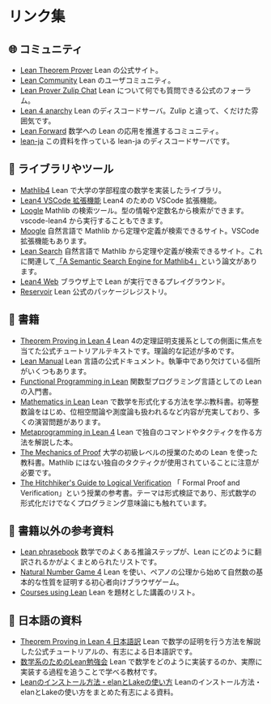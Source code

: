 # リンク集

## 🌐 コミュニティ

* [Lean Theorem Prover](https://leanprover.github.io/) Lean の公式サイト。
* [Lean Community](https://leanprover-community.github.io/) Lean のユーザコミュニティ。
* [Lean Prover Zulip Chat](https://leanprover.zulipchat.com/) Lean について何でも質問できる公式のフォーラム。
* [Lean 4 anarchy](https://discord.com/invite/WZ9bs9UCvx) Lean のディスコードサーバ。Zulip と違って、くだけた雰囲気です。
* [Lean Forward](https://lean-forward.github.io/) 数学への Lean の応用を推進するコミュニティ。
* [lean-ja](https://discord.gg/p32ZfnVawh) この資料を作っている lean-ja のディスコードサーバです。

## 🧰 ライブラリやツール

* [Mathlib4](https://github.com/leanprover-community/mathlib4) Lean で大学の学部程度の数学を実装したライブラリ。
* [Lean4 VSCode 拡張機能](https://github.com/leanprover/vscode-lean4) Lean4 のための VSCode 拡張機能。
* [Loogle](https://loogle.lean-lang.org/) Mathlib の検索ツール。型の情報や定数名から検索ができます。vscode-lean4 から実行することもできます。
* [Moogle](https://www.moogle.ai/) 自然言語で Mathlib から定理や定義が検索できるサイト。VSCode 拡張機能もあります。
* [Lean Search](https://leansearch.net/) 自然言語で Mathlib から定理や定義が検索できるサイト。これに関連して[「A Semantic Search Engine for Mathlib4」](https://arxiv.org/abs/2403.13310)という論文があります。
* [Lean4 Web](https://live.lean-lang.org/) ブラウザ上で Lean が実行できるプレイグラウンド。
* [Reservoir](https://reservoir.lean-lang.org/) Lean 公式のパッケージレジストリ。

## 📖 書籍

* [Theorem Proving in Lean 4](https://leanprover.github.io/theorem_proving_in_lean4) Lean 4の定理証明支援系としての側面に焦点を当てた公式チュートリアルテキストです。理論的な記述が多めです。
* [Lean Manual](https://lean-lang.org/lean4/doc/) Lean 言語の公式ドキュメント。執筆中であり欠けている個所がいくつもあります。
* [Functional Programming in Lean](https://leanprover.github.io/functional_programming_in_lean/) 関数型プログラミング言語としての Lean の入門書。
* [Mathematics in Lean](https://leanprover-community.github.io/mathematics_in_lean/) Lean で数学を形式化する方法を学ぶ教科書。初等整数論をはじめ、位相空間論や測度論も扱われるなど内容が充実しており、多くの演習問題があります。
* [Metaprogramming in Lean 4](https://leanprover-community.github.io/lean4-metaprogramming-book/) Lean で独自のコマンドやタクティクを作る方法を解説した本。
* [The Mechanics of Proof](https://hrmacbeth.github.io/math2001/) 大学の初級レベルの授業のための Lean を使った教科書。Mathlib にはない独自のタクティクが使用されていることに注意が必要です。
* [The Hitchhiker's Guide to Logical Verification](https://github.com/blanchette/interactive_theorem_proving_2024) 「	Formal Proof and Verification」という授業の参考書。テーマは形式検証であり、形式数学の形式化だけでなくプログラミング意味論にも触れています。

## 📝 書籍以外の参考資料

* [Lean phrasebook](https://docs.google.com/spreadsheets/d/1Gsn5al4hlpNc_xKoXdU6XGmMyLiX4q-LFesFVsMlANo/edit#gid=0) 数学でのよくある推論ステップが、Lean にどのように翻訳されるかがよくまとめられたリストです。
* [Natural Number Game 4](https://adam.math.hhu.de/#/g/leanprover-community/NNG4) Lean を使い、ペアノの公理から始めて自然数の基本的な性質を証明する初心者向けブラウザゲーム。
* [Courses using Lean](https://leanprover-community.github.io/teaching/courses.html) Lean を題材とした講義のリスト。

## 🗾 日本語の資料

* [Theorem Proving in Lean 4 日本語訳](https://aconite-ac.github.io/theorem_proving_in_lean4_ja/) Lean で数学の証明を行う方法を解説した公式チュートリアルの、有志による日本語訳です。
* [数学系のためのLean勉強会](https://github.com/yuma-mizuno/lean-math-workshop) Lean で数学をどのように実装するのか、実際に実装する過程を追うことで学べる教材です。
* [Leanのインストール方法・elanとLakeの使い方](https://aconite-ac.github.io/how_to_install_lean/) Leanのインストール方法・elanとLakeの使い方をまとめた有志による資料。
